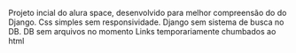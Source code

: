 Projeto incial do alura space, desenvolvido para melhor compreensão do do Django.
Css simples sem responsividade.
Django sem sistema de busca no DB.
DB sem arquivos no momento
Links temporariamente chumbados ao html
